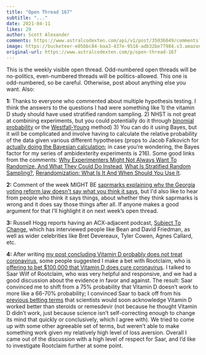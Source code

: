 ```yaml
---
title: "Open Thread 167"
subtitle: "..."
date: 2021-04-11
likes: 29
author: Scott Alexander
comments: https://www.astralcodexten.com/api/v1/post/35036049/comments?&all_comments=true
image: https://bucketeer-e05bbc84-baa3-437e-9518-adb32be77984.s3.amazonaws.com/public/images/a3744ace-27fe-4112-ab04-2619c00e7122_2170x1500.jpeg
original-url: https://www.astralcodexten.com/p/open-thread-167
---
```

This is the weekly visible open thread. Odd-numbered open threads will be no-politics, even-numbered threads will be politics-allowed. This one is odd-numbered, so be careful. Otherwise, post about anything else you want. Also:

**1:** Thanks to everyone who commented about multiple hypothesis testing. I think the answers to the questions I had were something like 1) the vitamin D study should have used stratified random sampling. 2) NHST is not great at combining experiments, but you could potentially do it through [binomial probability](https://astralcodexten.substack.com/p/two-unexpected-multiple-hypothesis#comment-1675014) or the [Westfall-Young](https://ideas.repec.org/c/boc/bocode/s458440.html) method) 3) You can do it using Bayes, but it will be complicated and involve having to calculate the relative probability of the data given various different hypotheses (props to Jacob Falkovich for [actually doing the Bayesian calculation](https://astralcodexten.substack.com/p/two-unexpected-multiple-hypothesis#comment-1688516); in case you’re wondering, the Bayes factor for my series of ambidexterity experiments is 216). Some good links from the comments: [Why Experimenters Might Not Always Want To Randomize, And What They Could Do Instead](https://maxkasy.github.io/home/files/papers/experimentaldesign.pdf), [What Is Stratified Random Sampling?](https://www.investopedia.com/terms/stratified_random_sampling.asp), [Rerandomization: What Is It And When Should You Use It](https://healthpolicy.usc.edu/evidence-base/rerandomization-what-is-it-and-why-should-you-use-it-for-random-assignment/).

**2:** Comment of the week MIGHT BE [saprmarks explaining why the Georgia voting reform law doesn't say what you think it says,](https://astralcodexten.substack.com/p/open-thread-166#comment-1660489) but I'd also like to hear from people who think it says things, about whether they think saprmarks is wrong and it does say those things after all. If anyone makes a good argument for that I’ll highlight it on next week’s open thread.

**3:** Russell Hogg reports having an ACX-adjacent podcast, [Subject To Change](https://podcasts.apple.com/gb/podcast/subject-to-change/id1436447503), which has interviewed people like Bean and David Friedman, as well as wider celebrities like Bret Devereaux, Tyler Cowen, Agnes Callard, etc. 

**4:** After writing [my post concluding Vitamin D probably does not treat coronavirus](https://astralcodexten.substack.com/p/covidvitamin-d-much-more-than-you), some people suggested I make a bet with Rootclaim, who is [offering to bet $100,000 that Vitamin D does cure coronavirus](https://blog.rootclaim.com/treating-covid-19-with-vitamin-d-100000-challenge/). I talked to Saar Wilf of Rootclaim, who was very helpful and responsive, and we had a good discussion about the evidence in favor and against. The result: Saar convinced me to shift from a 75% probability that Vitamin D doesn’t work to more like a 66-70% probability; I convinced Saar to back off from his [previous betting terms](https://webcache.googleusercontent.com/search?q=cache:52w6UyMHZ_0J:https://blog.rootclaim.com/treating-covid-19-with-vitamin-d-100000-challenge/) that scientists would soon acknowledge Vitamin D worked better than steroids or remesdevir (not because he thought Vitamin D didn’t work, just because science isn’t self-correcting enough to change its mind that quickly or conclusively, which I agree with). We tried to come up with some other agreeable set of terms, but weren’t able to make something work given my relatively high level of loss aversion. Overall I came out of the discussion with a high level of respect for Saar, and I’d like to investigate Rootclaim further at some point.
